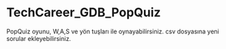 # TechCareer_GDB_PopQuiz
PopQuiz oyunu, W,A,S ve yön tuşları ile oynayabilirsiniz. csv dosyasına yeni sorular ekleyebilirsiniz.
